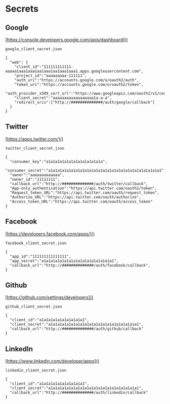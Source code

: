 # Secrets

## Google

[https://console.developers.google.com/apis/dashboard]()

`google_client_secret.json`

```
{
  "web": {
    "client_id":"111111111111-aaaaa1aaa1aaa1aa1aaa1aa1aaa1aaa1.apps.googleusercontent.com",
    "project_id":"aaaaaaaaa-111111",
    "auth_uri":"https://accounts.google.com/o/oauth2/auth",
    "token_uri":"https://accounts.google.com/o/oauth2/token",
    "auth_provider_x509_cert_url":"https://www.googleapis.com/oauth2/v1/certs",
    "client_secret":"aaaaaaaaaaaaaaaaaa1a-a-a",
    "redirect_uris":["http://##############/auth/google/callback"]
  }
}
```
## Twitter

[https://apps.twitter.com/]()

`twitter_client_secret.json`

```
{
  "consumer_key":"a1a1a1a1a1a1a1a1a1a1a1a1a",
  "consumer_secret":"a1a1a1a1a1a1a1a1a1a1a1a1a1a1a1a1a1a1a1a1a1a1a1a1a1",
  "owner":"aaaaaaaaaaaaa",
  "owner_id":"11111111",
  "callback_url":"http://##############/auth/twitter/callback",
  "App-only_authentication":"https://api.twitter.com/oauth2/token",
  "Request_token_URL":"https://api.twitter.com/oauth/request_token",
  "Authorize_URL":"https://api.twitter.com/oauth/authorize",
  "Access_token_URL":"https://api.twitter.com/oauth/access_token"
}
```

## Facebook

[https://developers.facebook.com/apps/]()

`facebook_client_secret.json`

```
{
  "app_id":"111111111111111",
  "app_secret":"a1a1a1a1a1a1a1a1a1a1a1a1a1a1a1a1",
  "callback_url":"http://##############/auth/facebook/callback",
}
```

## Github

[https://github.com/settings/developers]()

`github_client_secret.json`

```
{
  "client_id":"a1a1a1a1a1a1a1a1a1a1",
  "client_secret":"a1a1a1a1a1a1a1a1a1a1a1a1a1a1a1a1a1a1a1a1",
  "callback_url":"http://##############/auth/github/callback"
}
```

## LinkedIn

[https://www.linkedin.com/developer/apps]()

`linkedin_client_secret.json`

```
{
  "client_id":"a1a1a1a1a1a1a1a1a1a1",
  "client_secret":"a1a1a1a1a1a1a1a1a1a1a1a1a1a1a1a1a1a1a1a1",
  "callback_url":"http://##############/auth/linkedin/callback"
}
```

